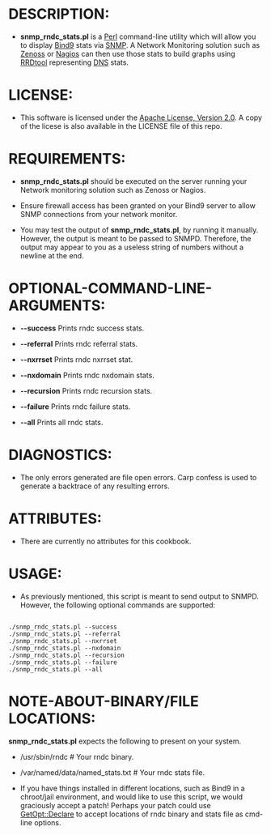 DESCRIPTION:
==============

* __snmp_rndc_stats.pl__ is a [Perl](http://www.perl.org/)
command-line utility which will allow you to display [Bind9](http://www.isc.org/software/bind)
stats via [SNMP](http://en.wikipedia.org/wiki/Simple_Network_Management_Protocol).
A Network Monitoring solution such as [Zenoss](http://www.zenoss.com/)
or [Nagios](http://www.nagios.org/) can then use those stats to build graphs using 
[RRDtool](http://www.mrtg.org/rrdtool/) representing [DNS](http://en.wikipedia.org/wiki/Domain_Name_System) stats.

LICENSE:
==========

+ This software is licensed under the [Apache License, Version 2.0](http://www.apache.org/licenses/LICENSE-2.0).
A copy of the licese is also available in the LICENSE file of this repo.

REQUIREMENTS:
===============

+  __snmp_rndc_stats.pl__ should be executed on the server running 
your Network monitoring solution such as Zenoss or Nagios.

+ Ensure firewall access has been granted on your Bind9 server
to allow SNMP connections from your network monitor.

+ You may test the output of __snmp_rndc_stats.pl__, by running it manually.
However, the output is meant to be passed to SNMPD. Therefore, the output
may appear to you as a useless string of numbers without a newline at the end.

OPTIONAL-COMMAND-LINE-ARGUMENTS:
==================================

+ __--success__ Prints rndc success stats.

+ __--referral__ Prints rndc referral stats.

+ __--nxrrset__ Prints rndc nxrrset stat.

+ __--nxdomain__ Prints rndc nxdomain stats.

+ __--recursion__ Prints rndc recursion stats.

+ __--failure__ Prints rndc failure stats.

+ __--all__ Prints all rndc stats.

DIAGNOSTICS:
=============

+ The only errors generated are file open errors.  Carp confess is used to
generate a backtrace of any resulting errors.

ATTRIBUTES:
=============

+ There are currently no attributes for this cookbook.

USAGE:
========

+ As previously mentioned, this script is meant to send output to SNMPD.
However, the following optional commands are supported:

<pre><code>
./snmp_rndc_stats.pl --success
./snmp_rndc_stats.pl --referral
./snmp_rndc_stats.pl --nxrrset
./snmp_rndc_stats.pl --nxdomain
./snmp_rndc_stats.pl --recursion
./snmp_rndc_stats.pl --failure
./snmp_rndc_stats.pl --all
</code></pre>

NOTE-ABOUT-BINARY/FILE LOCATIONS:
=================================

__snmp_rndc_stats.pl__ expects the following to present on your system.

+ /usr/sbin/rndc   # Your rndc binary.

+ /var/named/data/named_stats.txt     # Your rndc stats file.

* If you have things installed in different locations, such as Bind9 in a
chroot/jail environment, and would like to use this script, we would 
graciously accept a patch! Perhaps your patch could use [GetOpt::Declare](http://search.cpan.org/~fangly/Getopt-Declare-1.14/lib/Getopt/Declare.pm)
to accept locations of rndc binary and stats file as cmd-line options.
